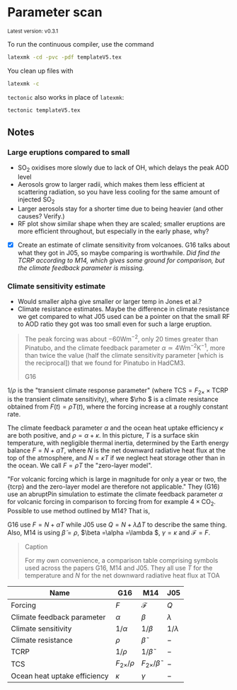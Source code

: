 # Parameter scan

<sup>Latest version: v0.3.1</sup> <!-- x-release-please-version -->

To run the continuous compiler, use the command

```bash
latexmk -cd -pvc -pdf templateV5.tex
```

You clean up files with

```bash
latexmk -c
```

`tectonic` also works in place of `latexmk`:

```bash
tectonic templateV5.tex
```

## Notes

### Large eruptions compared to small

- $\mathrm{SO_2}$ oxidises more slowly due to lack of OH, which delays the peak AOD
  level
- Aerosols grow to larger radii, which makes them less efficient at scattering
  radiation, so you have less cooling for the same amount of injected $\mathrm{SO_2}$
- Larger aerosols stay for a shorter time due to being heavier (and other causes?
  Verify.)
- RF plot show similar shape when they are scaled; smaller eruptions are more efficient
  throughout, but especially in the early phase, why?

- [x] Create an estimate of climate sensitivity from volcanoes. G16 talks about what
      they got in J05, so maybe comparing is worthwhile. _Did find the TCRP according to
      M14, which gives some ground for comparison, but the climate feedback parameter is
      missing._

### Climate sensitivity estimate

- Would smaller alpha give smaller or larger temp in Jones et al.?
- Climate resistance estimates. Maybe the difference in climate resistance we get
  compared to what J05 used can be a pointer on that the small RF to AOD ratio they got
  was too small even for such a large eruption.

> The peak forcing was about $-60\mathrm{Wm^{-2}}$, only $20$ times greater than
> Pinatubo, and the climate feedback parameter $\alpha \simeq 4\mathrm{Wm^{-2}K^{-1}}$,
> more than twice the value (half the climate sensitivity parameter [which is the
> reciprocal]) that we found for Pinatubo in HadCM3.
>
> G16

$1/\rho$ is the "transient climate response parameter" (where
$\mathrm{TCS}=F_{2\times}\times \mathrm{TCRP}$ is the transient climate sensitivity),
where $\rho $ is a climate resistance obtained from $F(t)=\rho T(t)$, where the forcing
increase at a roughly constant rate.

The climate feedback parameter $\alpha$ and the ocean heat uptake efficiency $\kappa$
are both positive, and $\rho =\alpha +\kappa$. In this picture, $T$ is a surface skin
temperature, with negligible thermal inertia, determined by the Earth energy balance
$F=N+\alpha T$, where $N$ is the net downward radiative heat flux at the top of the
atmosphere, and $N=\kappa T$ if we neglect heat storage other than in the ocean. We call
$F=\rho T$ the "zero-layer model".

"For volcanic forcing which is large in magnitude for only a year or two, the {tcrp} and
the zero-layer model are therefore not applicable." They (G16) use an abruptPin
simulation to estimate the climate feedback parameter $\alpha$ for volcanic forcing in
comparison to forcing from for example $4\times \mathrm{CO_2}$. Possible to use method
outlined by M14? That is,

G16 use $F=N+\alpha T$ while J05 use $Q=N+\lambda \Delta T$ to describe the same thing.
Also, M14 is using $\tilde{\beta}=\rho$, $\beta =\alpha =\lambda $, $\gamma =\kappa$ and
$\mathcal{F}=F$.

> Caption
>
> For my own convenience, a comparison table comprising symbols used across the papers
> G16, M14 and J05. They all use $T$ for the temperature and $N$ for the net downward
> radiative heat flux at TOA

| Name                         | G16                | M14                         | J05         |
| ---------------------------- | ------------------ | --------------------------- | ----------- |
| Forcing                      | $F$                | $\mathcal{F}$               | $Q$         |
| Climate feedback parameter   | $\alpha$           | $\beta$                     | $\lambda$   |
| Climate sensitivity          | $1/\alpha$         | $1/\beta$                   | $1/\lambda$ |
| Climate resistance           | $\rho$             | $\tilde{\beta}$             | $-$         |
| TCRP                         | $1/\rho$           | $1/\tilde{\beta}$           | $-$         |
| TCS                          | $F_{2\times}/\rho$ | $F_{2\times}/\tilde{\beta}$ | $-$         |
| Ocean heat uptake efficiency | $\kappa$           | $\gamma$                    | $-$         |
